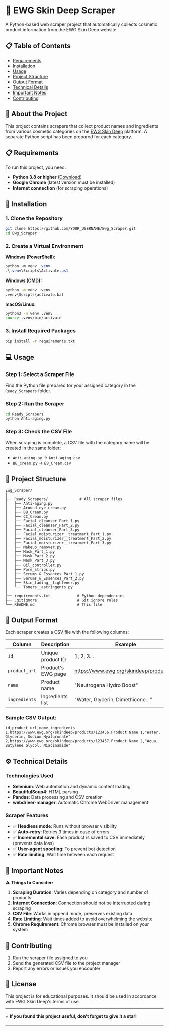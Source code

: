 # 🧴 EWG Skin Deep Scraper

A Python-based web scraper project that automatically collects cosmetic product information from the EWG Skin Deep website.

## 📋 Table of Contents

- [Requirements](#-requirements)
- [Installation](#-installation)
- [Usage](#-usage)
- [Project Structure](#-project-structure)
- [Output Format](#-output-format)
- [Technical Details](#️-technical-details)
- [Important Notes](#-important-notes)
- [Contributing](#-contributing)

## 🎯 About the Project

This project contains scrapers that collect product names and ingredients from various cosmetic categories on the [EWG Skin Deep](https://www.ewg.org/skindeep) platform. A separate Python script has been prepared for each category.

## 📋 Requirements

To run this project, you need:

- **Python 3.8 or higher** ([Download](https://www.python.org/downloads/))
- **Google Chrome** (latest version must be installed)
- **Internet connection** (for scraping operations)

## 🚀 Installation

### 1. Clone the Repository

```bash
git clone https://github.com/YOUR_USERNAME/Ewg_Scraper.git
cd Ewg_Scraper
```

### 2. Create a Virtual Environment

**Windows (PowerShell):**
```powershell
python -m venv .venv
.\.venv\Scripts\Activate.ps1
```

**Windows (CMD):**
```cmd
python -m venv .venv
.venv\Scripts\activate.bat
```

**macOS/Linux:**
```bash
python3 -m venv .venv
source .venv/bin/activate
```

### 3. Install Required Packages

```bash
pip install -r requirements.txt
```

## 💻 Usage

### Step 1: Select a Scraper File

Find the Python file prepared for your assigned category in the `Ready_Scrapers` folder.

### Step 2: Run the Scraper

```bash
cd Ready_Scrapers
python Anti-aging.py
```

### Step 3: Check the CSV File

When scraping is complete, a CSV file with the category name will be created in the same folder:
- `Anti-aging.py` → `Anti-aging.csv`
- `BB_Cream.py` → `BB_Cream.csv`

## 📁 Project Structure

```
Ewg_Scraper/
│
├── Ready_Scrapers/              # All scraper files
│   ├── Anti-aging.py           
│   ├── Around-eye_cream.py     
│   ├── BB_Cream.py             
│   ├── CC_Cream.py            
│   ├── Facial_cleanser_Part_1.py
│   ├── Facial_cleanser_Part_2.py
│   ├── Facial_cleanser_Part_3.py
│   ├── Facial_moisturizer__treatment_Part_1.py
│   ├── Facial_moisturizer__treatment_Part_2.py
│   ├── Facial_moisturizer__treatment_Part_3.py
│   ├── Makeup_remover.py
│   ├── Mask_Part_1.py
│   ├── Mask_Part_2.py
│   ├── Mask_Part_3.py
│   ├── Oil_controller.py
│   ├── Pore_strips.py
│   ├── Serums_&_Essences_Part_1.py
│   ├── Serums_&_Essences_Part_2.py
│   ├── Skin_fading__lightener.py
│   └── Toners__astringents.py
│
├── requirements.txt            # Python dependencies
├── .gitignore                  # Git ignore rules
└── README.md                   # This file
```

## 📄 Output Format

Each scraper creates a CSV file with the following columns:

| Column | Description | Example |
|--------|-------------|---------|
| `id` | Unique product ID | 1, 2, 3... |
| `product_url` | Product's EWG page | https://www.ewg.org/skindeep/products/... |
| `name` | Product name | "Neutrogena Hydro Boost" |
| `ingredients` | Ingredients list | "Water, Glycerin, Dimethicone..." |

### Sample CSV Output:

```csv
id,product_url,name,ingredients
1,https://www.ewg.org/skindeep/products/123456,Product Name 1,"Water, Glycerin, Sodium Hyaluronate"
2,https://www.ewg.org/skindeep/products/123457,Product Name 2,"Aqua, Butylene Glycol, Niacinamide"
```

## ⚙️ Technical Details

### Technologies Used

- **Selenium**: Web automation and dynamic content loading
- **BeautifulSoup4**: HTML parsing
- **Pandas**: Data processing and CSV creation
- **webdriver-manager**: Automatic Chrome WebDriver management

### Scraper Features

- ✅ **Headless mode**: Runs without browser visibility
- ✅ **Auto-retry**: Retries 3 times in case of errors
- ✅ **Incremental save**: Each product is saved to CSV immediately (prevents data loss)
- ✅ **User-agent spoofing**: To prevent bot detection
- ✅ **Rate limiting**: Wait time between each request


## 📝 Important Notes

⚠️ **Things to Consider:**

1. **Scraping Duration**: Varies depending on category and number of products
2. **Internet Connection**: Connection should not be interrupted during scraping
3. **CSV File**: Works in append mode, preserves existing data
4. **Rate Limiting**: Wait times added to avoid overwhelming the website
5. **Chrome Requirement**: Chrome browser must be installed on your system

## 🤝 Contributing

1. Run the scraper file assigned to you
2. Send the generated CSV file to the project manager
3. Report any errors or issues you encounter


## 📜 License

This project is for educational purposes. It should be used in accordance with EWG Skin Deep's terms of use.

---

⭐ **If you found this project useful, don't forget to give it a star!**

---
